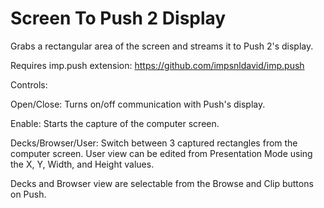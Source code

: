 # Screen To Push 2 Display

Grabs a rectangular area of the screen and streams it to Push 2's display.

Requires imp.push extension: https://github.com/impsnldavid/imp.push

Controls:

Open/Close: Turns on/off communication with Push's display.

Enable: Starts the capture of the computer screen.

Decks/Browser/User: Switch between 3 captured rectangles from the computer screen. User view can be edited from Presentation Mode using the X, Y, Width, and Height values.

Decks and Browser view are selectable from the Browse and Clip buttons on Push.
